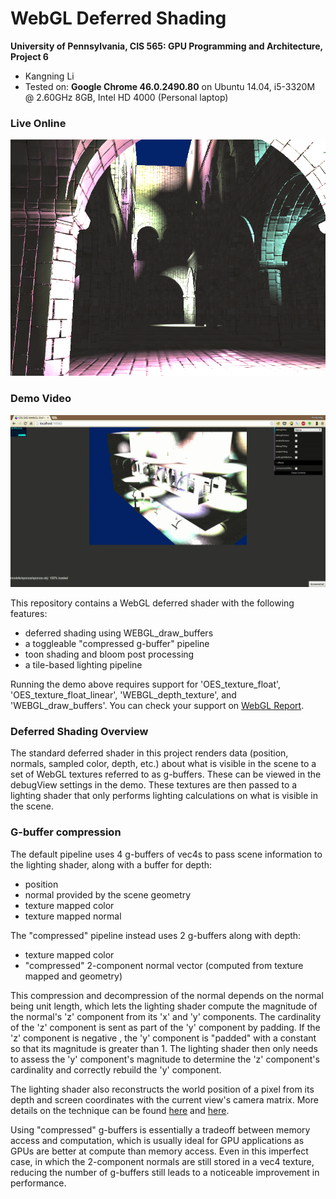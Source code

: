 WebGL Deferred Shading
======================

**University of Pennsylvania, CIS 565: GPU Programming and Architecture, Project 6**

* Kangning Li
* Tested on: **Google Chrome 46.0.2490.80** on
  Ubuntu 14.04, i5-3320M @ 2.60GHz 8GB, Intel HD 4000 (Personal laptop)

### Live Online

[![](img/thumb.png)](http://likangning93.github.io/Project6-WebGL-Deferred-Shading)

### Demo Video

[![](img/video.png)](TODO)

This repository contains a WebGL deferred shader with the following features:
- deferred shading using WEBGL_draw_buffers
- a toggleable "compressed g-buffer" pipeline
- toon shading and bloom post processing
- a tile-based lighting pipeline

Running the demo above requires support for 'OES_texture_float', 'OES_texture_float_linear', 'WEBGL_depth_texture', and 'WEBGL_draw_buffers'. You can check your support on [WebGL Report](http://webglreport.com/).

### Deferred Shading Overview
The standard deferred shader in this project renders data (position, normals, sampled color, depth, etc.) about what is visible in the scene to a set of WebGL textures referred to as g-buffers. These can be viewed in the debugView settings in the demo. These textures are then passed to a lighting shader that only performs lighting calculations on what is visible in the scene.

### G-buffer compression
The default pipeline uses 4 g-buffers of vec4s to pass scene information to the lighting shader, along with a buffer for depth:
- position
- normal provided by the scene geometry
- texture mapped color
- texture mapped normal

The "compressed" pipeline instead uses 2 g-buffers along with depth:
- texture mapped color
- "compressed" 2-component normal vector (computed from texture mapped and geometry)

This compression and decompression of the normal depends on the normal being unit length, which lets the lighting shader compute the magnitude of the normal's 'z' component from its 'x' and 'y' components. The cardinality of the 'z' component is sent as part of the 'y' component by padding. If the 'z' component is negative , the 'y' component is "padded" with a constant so that its magnitude is greater than 1. The lighting shader then only needs to assess the 'y' component's magnitude to determine the 'z' component's cardinality and correctly rebuild the 'y' component.

The lighting shader also reconstructs the world position of a pixel from its depth and screen coordinates with the current view's camera matrix. More details on the technique can be found [here](https://mynameismjp.wordpress.com/2009/03/10/reconstructing-position-from-depth/) and [here](http://stackoverflow.com/questions/22360810/reconstructing-world-coordinates-from-depth-buffer-and-arbitrary-view-projection).

Using "compressed" g-buffers is essentially a tradeoff between memory access and computation, which is usually ideal for GPU applications as GPUs are better at compute than memory access. Even in this imperfect case, in which the 2-component normals are still stored in a vec4 texture, reducing the number of g-buffers still leads to a noticeable improvement in performance.


